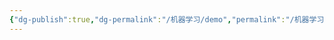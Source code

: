 ```yaml
---
{"dg-publish":true,"dg-permalink":"/机器学习/demo","permalink":"/机器学习/demo/","dgPassFrontmatter":true,"noteIcon":"","created":"2024-12-26T15:26:27.000+08:00","updated":"2025-01-01T22:38:12.000+08:00"}
---
```


